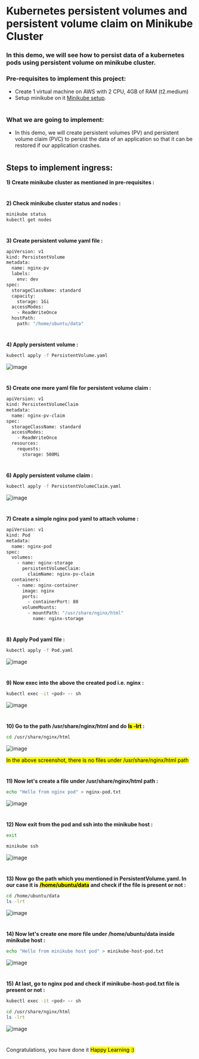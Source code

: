 # Kubernetes persistent volumes and persistent volume claim on Minikube Cluster

### In this demo, we will see how to persist data of a kubernetes pods using persistent volume on minikube cluster.

### Pre-requisites to implement this project:
-  Create 1 virtual machine on AWS with 2 CPU, 4GB of RAM (t2.medium)
- Setup minikube on it <a href="https://github.com/LondheShubham153/kubestarter/blob/main/minikube_installation.md">Minikube setup</a>.

#

### What we are going to implement:
- In this demo, we will create persistent volumes (PV) and persistent volume claim (PVC) to persist the data of an application so that it can be restored if our application crashes.
#
## Steps to implement ingress:

<b>1) Create minikube cluster as mentioned in pre-requisites :</b>

#
<b>2) Check minikube cluster status and nodes :</b>
```bash
minikube status
kubectl get nodes
```
#
<b>3) Create persistent volume yaml file :</b>
```bash
apiVersion: v1
kind: PersistentVolume
metadata:
  name: nginx-pv
  labels:
    env: dev
spec:
  storageClassName: standard
  capacity:
    storage: 1Gi
  accessModes:
    - ReadWriteOnce
  hostPath:
    path: "/home/ubuntu/data"
```

#
<b>4) Apply persistent volume :</b>
```bash
kubectl apply -f PersistentVolume.yaml
```
![image](https://github.com/user-attachments/assets/035b2b2b-254a-417e-a701-19966a76f559)

#
<b>5) Create one more yaml file for persistent volume claim :</b>
```bash
apiVersion: v1
kind: PersistentVolumeClaim
metadata:
  name: nginx-pv-claim
spec:
  storageClassName: standard
  accessModes:
    - ReadWriteOnce
  resources:
    requests:
      storage: 500Mi
```

#
<b>6) Apply persistent volume claim :</b>
```bash
kubectl apply -f PersistentVolumeClaim.yaml
```
![image](https://github.com/user-attachments/assets/dc148d34-92f8-4842-91fb-831b11a40890)

#
<b>7) Create a simple nginx pod yaml to attach volume :</b>
```bash
apiVersion: v1
kind: Pod
metadata:
  name: nginx-pod
spec:
  volumes:
    - name: nginx-storage
      persistentVolumeClaim:
        claimName: nginx-pv-claim
  containers:
    - name: nginx-container
      image: nginx
      ports:
        - containerPort: 80
      volumeMounts:
        - mountPath: "/usr/share/nginx/html"
          name: nginx-storage
```

#
<b>8) Apply Pod yaml file :</b>
```bash
kubectl apply -f Pod.yaml
```
![image](https://github.com/user-attachments/assets/959783f2-3499-42eb-adf5-b2bfc5b4d374)

#
<b>9) Now exec into the above the created pod i.e. nginx :</b>
```bash
kubectl exec -it <pod> -- sh
```
![image](https://github.com/user-attachments/assets/045c63ca-b522-417b-adde-560a35217e14)

#
<b>10) Go to the path /usr/share/nginx/html and do <mark>ls -lrt</mark> :</b>
```bash
cd /usr/share/nginx/html
```
![image](https://github.com/user-attachments/assets/65a1c51b-744e-4bf6-817f-7402029812ce)

<mark> In the above screenshot, there is no files under /usr/share/nginx/html path</mark>

#
<b>11) Now let's create a file under /usr/share/nginx/html path :</b>
```bash
echo "Hello from nginx pod" > nginx-pod.txt
```
![image](https://github.com/user-attachments/assets/d5a51332-65ba-43aa-b663-a8dd76a10713)

#
<b>12) Now exit from the pod and ssh into the minikube host :</b>
```bash
exit
```
```bash
minikube ssh
```
![image](https://github.com/user-attachments/assets/b5c63a04-174f-4c47-ae3c-5a8828595537)

#
<b>13) Now go the path which you mentioned in PersistentVolume.yaml. In our case it is  <mark>/home/ubuntu/data</mark> and check if the file is present or not :</b>
```bash
cd /home/ubuntu/data
ls -lrt
```
![image](https://github.com/user-attachments/assets/b73ca5a9-93d4-4509-8c6d-48d145843ddb)

#
<b>14) Now let's create one more file under /home/ubuntu/data inside minikube host :</b>
```bash
echo "Hello from minikube host pod" > minikube-host-pod.txt
```
![image](https://github.com/user-attachments/assets/d046ca50-62d4-4ad5-8e9d-e8ef5ed1721c)

#
<b>15) At last, go to nginx pod and check if minikube-host-pod.txt file is present or not :</b>
```bash
kubectl exec -it <pod> -- sh
```
```bash
cd /usr/share/nginx/html
ls -lrt
```
![image](https://github.com/user-attachments/assets/9294b05b-ba25-4b6f-b010-5842d1736ed7)

#
Congratulations, you have done it 
<mark>Happy Learning :) </mark>
